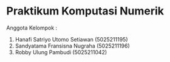 # Praktikum Komputasi Numerik

Anggota Kelompok :
1. Hanafi Satriyo Utomo Setiawan (5025211195)
2. Sandyatama Fransisna Nugraha (5025211196)
3. Robby Ulung Pambudi (5025211042)




